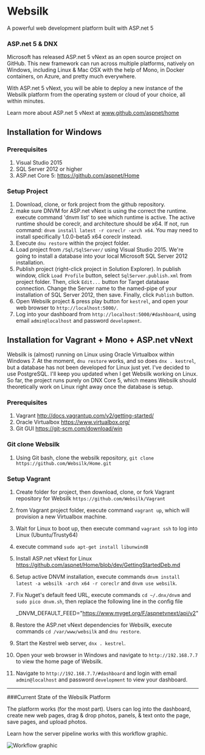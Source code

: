 # Websilk
A powerful web development platform built with ASP.net 5

### ASP.net 5 & DNX
Microsoft has released ASP.net 5 vNext as an open source project on GitHub. This new framework can run across multiple platforms, natively on Windows, including Linux & Mac OSX with the help of Mono, in Docker containers, on Azure, and pretty much everywhere.

With ASP.net 5 vNext, you will be able to deploy a new instance of the Websilk platform from the operating system or cloud of your choice, all within minutes.

Learn more about ASP.net 5 vNext at www.github.com/aspnet/home

## Installation for Windows
### Prerequisites
1. Visual Studio 2015
2. SQL Server 2012 or higher
3. ASP.net Core 5: https://github.com/aspnet/Home

### Setup Project
1. Download, clone, or fork project from the github repository.
2. make sure DNVM for ASP.net vNext is using the correct the runtime. execute command 'dnvm list' to see which runtime is active. The active runtime should be coreclr, and architecture should be x64. If not, run command: `dnvm install latest -r coreclr -arch x64`. You may need to install specifically 1.0.0-beta5 x64 coreclr instead.
3. Execute `dnu restore` within the project folder.
4. Load project from `/Sql/SqlServer/` using Visual Studio 2015. We're going to install a database into your local Microsoft SQL Server 2012 installation.
5. Publish project (right-click project in Solution Explorer). In publish window, click `Load Profile` button, select `SqlServer.publish.xml` from project folder. Then, click `Edit...` button for Target database connection. Change the Server name to the named-pipe of your installation of SQL Server 2012, then save. Finally, click `Publish` button.
6. Open Websilk project & press play button for `kestrel`, and open your web browser to `http://localhost:5000/`.
7. Log into your dashboard from `http://localhost:5000/#dashboard`, using email `admin@localhost` and password `development`.



## Installation for Vagrant + Mono + ASP.net vNext
Websilk is (almost) running on Linux using Oracle Virtualbox within Windows 7. At the moment, `dnu restore` works, and so does `dnx . kestrel`, but a database has not been developed for Linux just yet. I've decided to use PostgreSQL. I'll keep you updated when I get Websilk working on Linux. So far, the project runs purely on DNX Core 5, which means Websilk should theoretically work on Linux right away once the database is setup.

### Prerequisites
1. Vagrant http://docs.vagrantup.com/v2/getting-started/
2. Oracle Virtualbox https://www.virtualbox.org/
3. Git GUI https://git-scm.com/download/win

### Git clone Websilk
1. Using Git bash, clone the websilk repository, `git clone https://github.com/Websilk/Home.git`

### Setup Vagrant
1. Create folder for project, then download, clone, or fork Vagrant repository for Websilk `https://github.com/Websilk/Vagrant`
2. from Vagrant project folder, execute command `vagrant up`, which will provision a new Virtualbox machine.
3. Wait for Linux to boot up, then execute command `vagrant ssh` to log into Linux (Ubuntu/Trusty64)
4. execute command `sudo apt-get install libunwind8`
5. Install ASP.net vNext for Linux https://github.com/aspnet/Home/blob/dev/GettingStartedDeb.md
6. Setup active DNVM installation, execute commands `dnvm install latest -a websilk -arch x64 -r coreclr` and `dnvm use websilk`.
7. Fix Nuget's default feed URL, execute commands `cd ~/.dnx/dnvm` and `sudo pico dnvm.sh`, then replace the following line in the config file

    _DNVM_DEFAULT_FEED="https://www.myget.org/F/aspnetvnext/api/v2"
    
8. Restore the ASP.net vNext dependencies for Websilk, execute commands `cd /var/www/websilk` and `dnu restore`.
9. Start the Kestrel web server, `dnx . kestrel`.
10. Open your web browser in Windows and navigate to `http://192.168.7.7` to view the home page of Websilk.
11. Navigate to `http://192.168.7.7/#dashboard` and login with email `admin@localhost` and password `development` to view your dashboard.
 
***

###Current State of the Websilk Platform

The platform works (for the most part). Users can log into the dashboard, create new web pages, drag & drop photos, panels, & text onto the page, save pages, and upload photos.

Learn how the server pipeline works with this workflow graphic.

![Workflow graphic](https://www.dropbox.com/s/n13i8sby3zkqneg/Websilk%20ASPnet5.png?raw=1)
